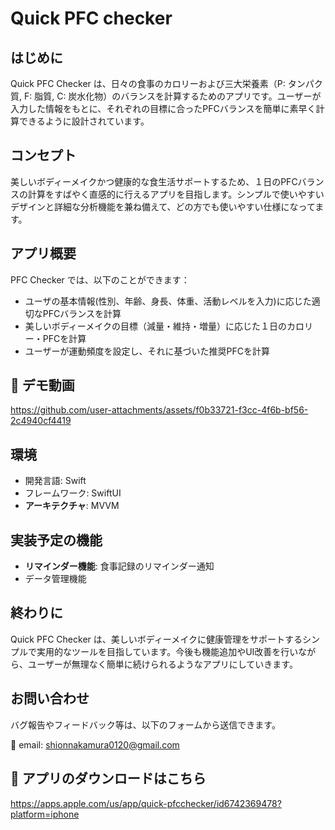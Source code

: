 # Quick PFC checker

## はじめに

Quick PFC Checker は、日々の食事のカロリーおよび三大栄養素（P: タンパク質, F: 脂質, C: 炭水化物）のバランスを計算するためのアプリです。ユーザーが入力した情報をもとに、それぞれの目標に合ったPFCバランスを簡単に素早く計算できるように設計されています。

## コンセプト

美しいボディーメイクかつ健康的な食生活サポートするため、１日のPFCバランスの計算をすばやく直感的に行えるアプリを目指します。シンプルで使いやすいデザインと詳細な分析機能を兼ね備えて、どの方でも使いやすい仕様になってます。

## アプリ概要

PFC Checker では、以下のことができます：

- ユーザの基本情報(性別、年齢、身長、体重、活動レベルを入力)に応じた適切なPFCバランスを計算
- 美しいボディーメイクの目標（減量・維持・増量）に応じた１日のカロリー・PFCを計算
- ユーザーが運動頻度を設定し、それに基づいた推奨PFCを計算

## 🎥 デモ動画




https://github.com/user-attachments/assets/f0b33721-f3cc-4f6b-bf56-2c4940cf4419




## 環境

- 開発言語: Swift
- フレームワーク: SwiftUI
- **アーキテクチャ**: MVVM

## 実装予定の機能

- **リマインダー機能**: 食事記録のリマインダー通知
- データ管理機能


## 終わりに

Quick PFC Checker は、美しいボディーメイクに健康管理をサポートするシンプルで実用的なツールを目指しています。今後も機能追加やUI改善を行いながら、ユーザーが無理なく簡単に続けられるようなアプリにしていきます。

お問い合わせ
--
バグ報告やフィードバック等は、以下のフォームから送信できます。

📩 email: shionnakamura0120@gmail.com

📲 アプリのダウンロードはこちら
--
https://apps.apple.com/us/app/quick-pfcchecker/id6742369478?platform=iphone
